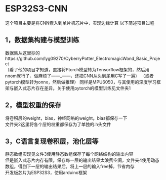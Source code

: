 # ESP32S3-CNN
这个项目主要是将CNN嵌入到单片机芯片中，实现边缘计算
以下简述项目过程
## 1，数据集构建与模型训练
  数据集从这里抄的https://github.com/lyg09270/CyberryPotter_ElectromagicWand_Basic_Project  
  （看了他的项目才知道，直接将Ptorch模型转为Tensorflow框架的，然后用nnom就行了，做麻烦了——_——，还把CNN从头到尾用C写了一遍）  （或者pytorch模型转为onnx，然后做推理）
  同样是MPU6050，与其使用的深度学习框架与嵌入式芯片存在差异，关于使用pytorch的模型训练见文件夹1

## 2，模型权重的保存
  将卷积层的weight，bias，神经网络的weight，bias都保存一下  
  文件夹2这里将各个层的权重都保存为了单独的.h头文件


## 3，C语言复现卷积层，池化层等  
静态数组实现见文件3使用静态数组保存了每个网络结构的输出内容  
但是嵌入式芯片内存有限，保存每一层的输出结果太浪费空间，文件夹4使用动态数组，得到下一层的输出结果后，将上一层的输入free掉，节省内存  
开发板芯片为ESP32S3，使用arduino框架
